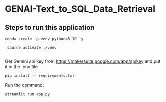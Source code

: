 # GENAI-Text_to_SQL_Data_Retrieval

## Steps to run this application
```
conda create -p venv python=3.10 -y

```
```
 source activate ./venv
 
 ```

Get Gemini api key from https://makersuite.google.com/app/apikey and put it in the .env file

```
pip install -r requirements.txt

```

Run the command:

``` 
streamlit run app.py

```
